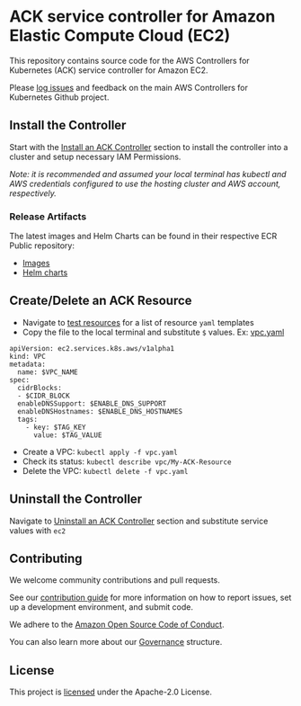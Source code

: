 # ACK service controller for Amazon Elastic Compute Cloud (EC2)

This repository contains source code for the AWS Controllers for Kubernetes
(ACK) service controller for Amazon EC2.

Please [log issues][ack-issues] and feedback on the main AWS Controllers for
Kubernetes Github project.

[ack-issues]: https://github.com/aws-controllers-k8s/community/issues

## Install the Controller

Start with the [Install an ACK Controller](https://aws-controllers-k8s.github.io/community/docs/user-docs/install/) section to install the controller into a cluster and setup necessary IAM Permissions.

*Note: it is recommended and assumed your local terminal has kubectl and AWS credentials configured to use the hosting cluster and AWS account, respectively.*

### Release Artifacts

The latest images and Helm Charts can be found in their respective ECR Public repository:
* [Images](https://gallery.ecr.aws/aws-controllers-k8s/ec2-controller)
* [Helm charts](https://gallery.ecr.aws/aws-controllers-k8s/ec2-chart)


## Create/Delete an ACK Resource

* Navigate to [test resources]() for a list of resource `yaml` templates
* Copy the file to the local terminal and substitute `$` values. Ex: [vpc.yaml](https://github.com/aws-controllers-k8s/ec2-controller/blob/main/test/e2e/resources/vpc.yaml)

```
apiVersion: ec2.services.k8s.aws/v1alpha1
kind: VPC
metadata:
  name: $VPC_NAME
spec:
  cidrBlocks: 
  - $CIDR_BLOCK
  enableDNSSupport: $ENABLE_DNS_SUPPORT
  enableDNSHostnames: $ENABLE_DNS_HOSTNAMES
  tags:
    - key: $TAG_KEY
      value: $TAG_VALUE
```

* Create a VPC: `kubectl apply -f vpc.yaml`
* Check its status: `kubectl describe vpc/My-ACK-Resource`
* Delete the VPC: `kubectl delete -f vpc.yaml`

## Uninstall the Controller

Navigate to [Uninstall an ACK Controller](https://aws-controllers-k8s.github.io/community/docs/user-docs/cleanup/) section and substitute service values with `ec2`

## Contributing

We welcome community contributions and pull requests.

See our [contribution guide](/CONTRIBUTING.md) for more information on how to
report issues, set up a development environment, and submit code.

We adhere to the [Amazon Open Source Code of Conduct][coc].

You can also learn more about our [Governance](/GOVERNANCE.md) structure.

[coc]: https://aws.github.io/code-of-conduct

## License

This project is [licensed](/LICENSE) under the Apache-2.0 License.
